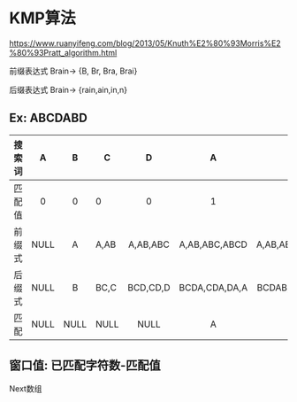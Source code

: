 # KMP算法

https://www.ruanyifeng.com/blog/2013/05/Knuth%E2%80%93Morris%E2%80%93Pratt_algorithm.html



前缀表达式 Brain-> {B, Br, Bra, Brai}

后缀表达式 Brain-> {rain,ain,in,n}



## Ex: ABCDABD

| 搜索词 |  A   |  B   | C    |    D     |       A       |          B          |              D               |
| :----- | :--: | :--: | ---- | :------: | :-----------: | :-----------------: | :--------------------------: |
| 匹配值 |  0   |  0   | 0    |    0     |       1       |          2          |              0               |
| 前缀式 | NULL |  A   | A,AB | A,AB,ABC | A,AB,ABC,ABCD | A,AB,ABC,ABCD,ABCDA | A,AB,ABC,ABCD, ABCDA, ABCDAB |
| 后缀式 | NULL |  B   | BC,C | BCD,CD,D | BCDA,CDA,DA,A | BCDAB,CDAB,DAB,AB,B | BCDABD, CDABD,DABD, ABD,AD,D |
| 匹配   | NULL | NULL | NULL |   NULL   |       A       |        A,AB         |             NULL             |



## 窗口值: 已匹配字符数-匹配值



Next数组

 
